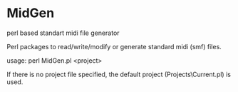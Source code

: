 # MidGen
perl based standart midi file generator

Perl packages to read/write/modify or generate standard midi (smf) files.

usage:
perl MidGen.pl \<project\>

If there is no project file specified, the default project (Projects\Current.pl) is used.
